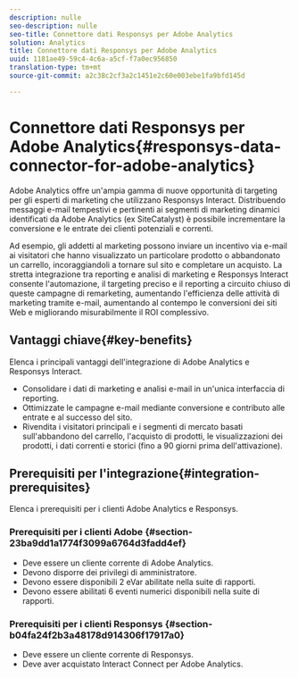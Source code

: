 ```yaml
---
description: nulle
seo-description: nulle
seo-title: Connettore dati Responsys per Adobe Analytics
solution: Analytics
title: Connettore dati Responsys per Adobe Analytics
uuid: 1181ae49-59c4-4c6a-a5cf-f7a0ec956850
translation-type: tm+mt
source-git-commit: a2c38c2cf3a2c1451e2c60e003ebe1fa9bfd145d

---
```



# Connettore dati Responsys per Adobe Analytics{#responsys-data-connector-for-adobe-analytics}

Adobe Analytics offre un'ampia gamma di nuove opportunità di targeting per gli esperti di marketing che utilizzano Responsys Interact. Distribuendo messaggi e-mail tempestivi e pertinenti ai segmenti di marketing dinamici identificati da Adobe Analytics (ex SiteCatalyst) è possibile incrementare la conversione e le entrate dei clienti potenziali e correnti.

Ad esempio, gli addetti al marketing possono inviare un incentivo via e-mail ai visitatori che hanno visualizzato un particolare prodotto o abbandonato un carrello, incoraggiandoli a tornare sul sito e completare un acquisto. La stretta integrazione tra reporting e analisi di marketing e Responsys Interact consente l'automazione, il targeting preciso e il reporting a circuito chiuso di queste campagne di remarketing, aumentando l'efficienza delle attività di marketing tramite e-mail, aumentando al contempo le conversioni dei siti Web e migliorando misurabilmente il ROI complessivo.

## Vantaggi chiave{#key-benefits}

Elenca i principali vantaggi dell'integrazione di Adobe Analytics e Responsys Interact.

* Consolidare i dati di marketing e analisi e-mail in un'unica interfaccia di reporting.
* Ottimizzate le campagne e-mail mediante conversione e contributo alle entrate e al successo del sito.
* Rivendita i visitatori principali e i segmenti di mercato basati sull'abbandono del carrello, l'acquisto di prodotti, le visualizzazioni dei prodotti, i dati correnti e storici (fino a 90 giorni prima dell'attivazione).

## Prerequisiti per l'integrazione{#integration-prerequisites}

Elenca i prerequisiti per i clienti Adobe Analytics e Responsys.

### Prerequisiti per i clienti Adobe {#section-23ba9dd1a1774f3099a6764d3fadd4ef}

* Deve essere un cliente corrente di Adobe Analytics.
* Devono disporre dei privilegi di amministratore.
* Devono essere disponibili 2 eVar abilitate nella suite di rapporti.
* Devono essere abilitati 6 eventi numerici disponibili nella suite di rapporti.

### Prerequisiti per i clienti Responsys {#section-b04fa24f2b3a48178d914306f17917a0}

* Deve essere un cliente corrente di Responsys.
* Deve aver acquistato Interact Connect per Adobe Analytics.
